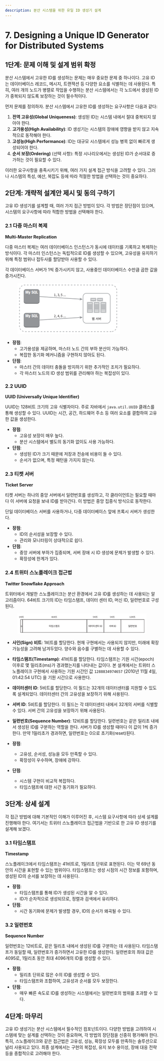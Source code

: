 ```yaml
---
description: 분산 시스템을 위한 유일 ID 생성기 설계
---
```


# 7. Designing a Unique ID Generator for Distributed Systems

## 1단계: 문제 이해 및 설계 범위 확정

분산 시스템에서 고유한 ID를 생성하는 문제는 매우 중요한 문제 중 하나이다. 고유 ID는 데이터베이스 레코드, 메시지, 트랜잭션 등 다양한 요소를 식별하는 데 사용된다. 특히, 여러 개의 노드가 병렬로 작업을 수행하는 분산 시스템에서는 각 노드에서 생성된 ID가 중복되지 않도록 보장하는 것이 필수적이다.

먼저 문제를 정의하자. 분산 시스템에서 고유한 ID를 생성하는 요구사항은 다음과 같다:

1. **전역 고유성(Global Uniqueness)**: 생성된 ID는 시스템 내에서 절대 중복되지 않아야 한다.
2. **고가용성(High Availability)**: ID 생성기는 시스템의 장애에 영향을 받지 않고 지속적으로 동작해야 한다.
3. **고성능(High Performance)**: ID는 대규모 시스템에서 성능 병목 없이 빠르게 생성되어야 한다.
4. **순서 보장(Ordering)** (선택 사항): 특정 시나리오에서는 생성된 ID가 순서대로 증가하는 것이 필요할 수 있다.

이러한 요구사항을 충족시키기 위해, 여러 가지 설계 접근 방식을 고려할 수 있다. 그러나 시스템의 특성, 예산, 복잡도 등에 따라 적절한 방법을 선택하는 것이 중요하다.



## 2단계: 개략적 설계안 제시 및 동의 구하기

고유 ID 생성기를 설계할 때, 여러 가지 접근 방법이 있다. 각 방법은 장단점이 있으며, 시스템의 요구사항에 따라 적합한 방법을 선택해야 한다.

### **2.1 다중 마스터 복제**

**Multi-Master Replication**

다중 마스터 복제는 여러 데이터베이스 인스턴스가 동시에 데이터를 기록하고 복제하는 방식이다. 각 마스터 인스턴스는 독립적으로 ID를 생성할 수 있으며, 고유성을 유지하기 위해 특정 범위나 접두사를 할당받아 사용할 수 있다.

각 데이터베이스 서버가 1씩 증가시키지 않고, 사용중인 데이터베이스 수만큼 곱한 값을 증가시킨다.

<figure><img src="../../.gitbook/assets/image (1) (1) (1) (1).png" alt=""><figcaption></figcaption></figure>

* **장점**:
  * 고가용성을 제공하며, 마스터 노드 간의 부하 분산이 가능하다.
  * 복잡한 동기화 메커니즘을 구현하지 않아도 된다.
* **단점**:
  * 마스터 간의 데이터 충돌을 방지하기 위한 추가적인 조치가 필요하다.
  * 각 마스터 노드의 ID 생성 범위를 관리해야 하는 복잡성이 있다.

### **2.2 UUID**

**UUID (Universally Unique Identifier)**

UUID는 128비트 크기의 고유 식별자이다. 주로 자바에서 `java.util.UUID` 클래스를 통해 생성할 수 있다. UUID는 시간, 공간, 하드웨어 주소 등 여러 요소를 결합하여 고유한 값을 생성한다.

* **장점**:
  * 고유성 보장이 매우 높다.
  * 분산 시스템에서 별도의 동기화 없이도 사용 가능하다.
* **단점**:
  * 생성된 ID가 크기 때문에 저장과 전송에 비용이 들 수 있다.
  * 순서가 없으며, 특정 패턴을 가지지 않는다.

### **2.3 티켓 서버**

**Ticket Server**

티켓 서버는 하나의 중앙 서버에서 일련번호를 생성하고, 각 클라이언트는 필요할 때마다 이 서버에 요청을 보내 ID를 받아간다. 이 방법은 중앙 집중식 방식으로 동작한다.&#x20;

단일 데이터베이스 서버를 사용하거나, 다중 데이터베이스 앞에 프록시 서버가 생성한다.

* **장점**:
  * ID의 순서성을 보장할 수 있다.
  * 관리와 모니터링이 상대적으로 쉽다.
* **단점**:
  * 중앙 서버에 부하가 집중되며, 서버 장애 시 ID 생성에 문제가 발생할 수 있다.
  * 확장성에 한계가 있다.

### **2.4 트위터 스노플레이크 접근법**

**Twitter Snowflake Approach**

트위터에서 개발한 스노플레이크는 분산 환경에서 고유 ID를 생성하는 데 사용되는 알고리즘이다. 64비트 크기의 ID는 타임스탬프, 데이터 센터 ID, 머신 ID, 일련번호로 구성된다.

<figure><img src="../../.gitbook/assets/image (4) (1) (1).png" alt=""><figcaption></figcaption></figure>

* **사인(Sign) 비트**: 1비트를 할당한다. 현재 구현에서는 사용되지 않지만, 미래에 확장 가능성을 고려해 남겨두었다. 양수와 음수를 구별하는 데 사용할 수 있다.
* **타임스탬프(Timestamp)**: 41비트를 할당한다. 타임스탬프는 기원 시간(epoch) 이후로 몇 밀리초(ms)가 경과했는지를 나타내는 값이다. 본 설계에서는 트위터 스노플레이크 구현에서 사용하는 기원 시간인 값 `1288834974657` (2010년 11월 4일, 01:42:54 UTC) 을 기원 시간으로 사용한다.
* **데이터센터 ID**: 5비트를 할당한다. 이 필드는 32개의 데이터센터를 지원할 수 있도록 설계되었다. 데이터센터 간의 고유성을 보장하기 위해 사용된다.
* **서버 ID**: 5비트를 할당한다. 이 필드는 각 데이터센터 내에서 32개의 서버를 식별할 수 있다. 서버 간의 고유성을 보장하기 위해 사용된다.
* **일련번호(Sequence Number)**: 12비트를 할당한다. 일련번호는 같은 밀리초 내에서 생성된 ID를 구분하는 역할을 한다. 서버가 ID를 생성할 때마다 이 값이 1씩 증가한다. 만약 1밀리초가 경과하면, 일련번호는 0으로 초기화(reset)된다.



* **장점**:
  * 고유성, 순서성, 성능을 모두 만족할 수 있다.
  * 확장성이 우수하며, 장애에 강하다.
* **단점**:
  * 시스템 구현이 비교적 복잡하다.
  * 타임스탬프에 대한 시간 동기화가 필요하다.



## 3단계: 상세 설계

각 접근 방법에 대해 기본적인 이해가 이루어진 후, 시스템 요구사항에 따라 상세 설계를 진행해야 한다. 여기서는 트위터 스노플레이크 접근법을 기반으로 한 고유 ID 생성기를 설계해 보겠다.

### **3.1 타임스탬프**

**Timestamp**

스노플레이크에서 타임스탬프는 41비트로, 1밀리초 단위로 표현된다. 이는 약 69년 동안의 시간을 표현할 수 있는 범위이다. 타임스탬프는 생성 시점의 시간 정보를 포함하며, 생성된 ID의 순서를 보장하는 데 사용된다.

* **장점**:
  * 타임스탬프를 통해 ID가 생성된 시간을 알 수 있다.
  * ID가 순차적으로 생성되므로, 정렬과 검색에서 유리하다.
* **단점**:
  * 시간 동기화에 문제가 발생할 경우, ID의 순서가 왜곡될 수 있다.

### **3.2 일련번호**

**Sequence Number**

일련번호는 12비트로, 같은 밀리초 내에서 생성된 ID를 구분하는 데 사용된다. 타임스탬프가 동일할 때, 일련번호가 증가하면서 고유한 ID를 생성한다. 일련번호의 최대 값은 4095로, 1밀리초 동안 최대 4096개의 ID를 생성할 수 있다.

* **장점**:
  * 밀리초 단위로 많은 수의 ID를 생성할 수 있다.
  * 타임스탬프와 조합하여, 고유성과 순서를 모두 보장한다.
* **단점**:
  * 매우 빠른 속도로 ID를 생성하는 시스템에서는 일련번호의 범위를 초과할 수 있다.



## 4단계: 마무리

고유 ID 생성기는 분산 시스템에서 필수적인 컴포넌트이다. 다양한 방법을 고려하여 시스템에 맞는 설계를 선택하는 것이 중요하며, 각 방법의 장단점을 신중히 평가해야 한다. 특히, 스노플레이크와 같은 접근법은 고유성, 성능, 확장성 모두를 만족하는 솔루션으로 널리 사용되고 있다. 최종 설계에서는 구현의 복잡성, 유지 보수 용이성, 장애 대응 전략 등을 종합적으로 고려해야 한다.
